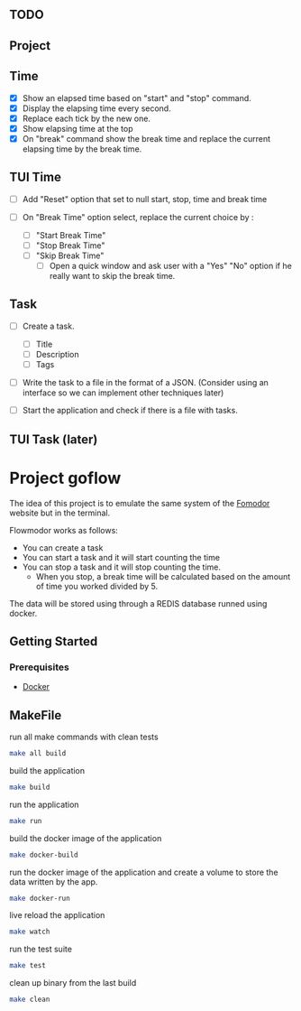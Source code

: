 ## TODO

## Project

## Time

- [x] Show an elapsed time based on "start" and "stop" command.
- [x] Display the elapsing time every second.
- [x] Replace each tick by the new one.
- [x] Show elapsing time at the top
- [x] On "break" command show the break time and replace the current elapsing
      time by the break time.

## TUI Time

- [ ] Add "Reset" option that set to null start, stop, time and break time

- [ ] On "Break Time" option select, replace the current choice by :
  - [ ] "Start Break Time"
  - [ ] "Stop Break Time"
  - [ ] "Skip Break Time"
    - [ ] Open a quick window and ask user with a "Yes" "No"
          option if he really want to skip the break time.

## Task

- [ ] Create a task.

  - [ ] Title
  - [ ] Description
  - [ ] Tags

- [ ] Write the task to a file in the format of a JSON.
      (Consider using an interface so we can implement other techniques later)
- [ ] Start the application and check if there is a file with tasks.

## TUI Task (later)

# Project goflow

The idea of this project is to emulate the same system of the [Fomodor](https://flowmodor.com/)
website but in the terminal.

Flowmodor works as follows:

- You can create a task
- You can start a task and it will start counting the time
- You can stop a task and it will stop counting the time.
  - When you stop, a break time will be calculated based on the amount of
    time you worked divided by 5.

The data will be stored using through a REDIS database runned using docker.

## Getting Started

### Prerequisites

- [Docker](https://docs.docker.com/get-docker/)

## MakeFile

run all make commands with clean tests

```bash
make all build
```

build the application

```bash
make build
```

run the application

```bash
make run
```

build the docker image of the application

```bash
make docker-build
```

run the docker image of the application and create a volume
to store the data written by the app.

```bash
make docker-run
```

live reload the application

```bash
make watch
```

run the test suite

```bash
make test
```

clean up binary from the last build

```bash
make clean
```
